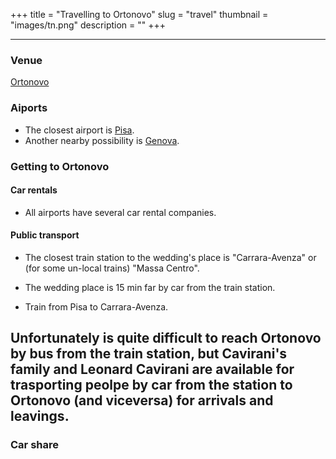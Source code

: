 +++
title = "Travelling to Ortonovo"
slug = "travel"
thumbnail = "images/tn.png"
description = ""
+++

---------------------------

### Venue

[Ortonovo]()

### Aiports

* The closest airport is [Pisa](https://www.pisa-airport.com/).
* Another nearby possibility is [Genova](https://www.genovaairport.com/).

### Getting to Ortonovo

#### Car rentals
* All airports have several car rental companies.

#### Public transport
* The closest train station to the wedding's place is "Carrara-Avenza" or (for some un-local trains) "Massa Centro".
* The wedding place is 15 min far by car from the train station.

* Train from Pisa to Carrara-Avenza.

Unfortunately is quite difficult to reach Ortonovo by bus from the train station, but Cavirani's family and Leonard Cavirani are available for trasporting peolpe by car from the station to Ortonovo (and viceversa) for arrivals and leavings.
---------------------------

### Car share
